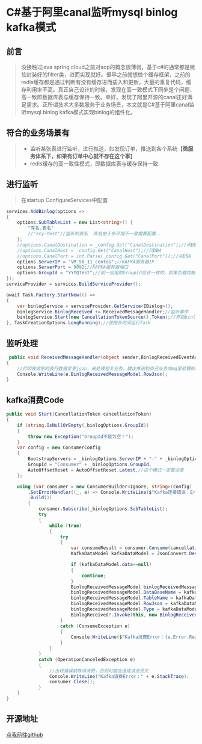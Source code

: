 # C#基于阿里canal监听mysql binlog kafka模式

## 前言
> 没接触过java spring cloud之前对aop的概念很薄弱，基于c#的通常都是微软封装好的filter类，进而实现就好。很早之前就想做个缓存框架，之前的redis缓存都是通过判断有没有缓存进而插入和更新，大量的重复代码，缓存利用率不高。真正自己设计的时候，发现在高一致模式下同步是个问题，高一致即数据库表与缓存保持一致。幸好，发现了阿里开源的canal正好满足需求。正所谓技术大多数服务于业务场景，本文就是C#基于阿里canal监听mysql binlog kafka模式实现binlog的组件化。

## 符合的业务场景有
> - 监听某张表进行监听，进行推送，如发现订单，推送到各个系统【**微服务体系下，如果有订单中心就不存在这个事**】
> - redis缓存的高一致性模式，即数据库表与缓存保持一致


## 进行监听
> 在startup ConfigureServices中配置
```csharp
services.AddBinlog(options =>
{
    options.SubTableList = new List<string>() {
        "库名.表名"
        //"zcy-test"//监听的表名  库名由于多环境不一致需要配置..
    };
    //options.CanalDestination = _config.Get("CanalDestination");//问DBA 要 Canal名称
    //options.CanalHost = _config.Get("CanalHost");//问DBA
    //options.CanalPort = int.Parse(_config.Get("CanalPort"));//问DBA
    options.ServerIP = "VM_50_11_centos";//KAFKA服务器IP
    options.ServerPort = 9092;//KAFKA服务器端口
    options.GroupId = "YYYQTest";//同一应用的GroupId应该一致的，如果负载均衡时被同一消费则不会再消费了..
});
serviceProvider = services.BuildServiceProvider();

await Task.Factory.StartNew(() =>
{
    var binlogService = serviceProvider.GetService<IBinlog>();
    binlogService.BinlogReceived += ReceivedMessageHandler;//监听事件
    binlogService.Start(new CancellationTokenSource().Token);//开启binlog监听任务
}, TaskCreationOptions.LongRunning);//使用长时间运行Task
```

## 监听处理
```csharp
 public void ReceivedMessageHandler(object sender,BinlogReceivedEventArgs e)
{
    //打印接收到的表行数据变更json，来处理相关业务，建议推送到自己业务向mq里处理削峰
    Console.WriteLine(e.BinlogReceivedMessageModel.RowJson);
}
```
## kafka消费Code
```csharp
public void Start(CancellationToken cancellationToken)
{
    if (string.IsNullOrEmpty(_binlogOptions.GroupId))
    {
        throw new Exception("GroupId不能为空！");
    }
    var config = new ConsumerConfig
    {
        BootstrapServers = _binlogOptions.ServerIP + ":" + _binlogOptions.ServerPort,
        GroupId = "Consumer" + _binlogOptions.GroupId,
        AutoOffsetReset = AutoOffsetReset.Latest,//这个模式一定要注意
    };

    using (var consumer = new ConsumerBuilder<Ignore, string>(config)
        .SetErrorHandler((_, e) => Console.WriteLine($"Kafka连接错误：Error： {e.Reason}"))
        .Build())
        {
            consumer.Subscribe(_binlogOptions.SubTableList);
            try
            {
                while (true)
                {
                    try
                    {
                        var consumeResult = consumer.Consume(cancellationToken);
                        KafkaDataModel kafkaDataModel = JsonConvert.DeserializeObject<KafkaDataModel>(consumeResult.Message.Value);

                        if (kafkaDataModel.data==null)
                        {
                            continue;
                        }
                        BinlogReceivedMessageModel binlogReceivedMessageModel = new BinlogReceivedMessageModel();
                        binlogReceivedMessageModel.DataBaseName = kafkaDataModel.database;
                        binlogReceivedMessageModel.TableName = kafkaDataModel.table;
                        binlogReceivedMessageModel.RowJson = kafkaDataModel.data[0].ToString();
                        binlogReceivedMessageModel.Type = kafkaDataModel.type;
                        BinlogReceived?.Invoke(this, new BinlogReceivedEventArgs(binlogReceivedMessageModel));//进行通知
                    }
                    catch (ConsumeException e)
                    {
                        Console.WriteLine($"Kafka消费Error：{e.Error.Reason}");
                    }
                }
            }
            catch (OperationCanceledException e)
            {
                //出现错误就取消消费，否则可能会造成消息丢失
                Console.WriteLine("Kafka消费Error：" + e.StackTrace);
                consumer.Close();
            }
    }
}
```

## 开源地址
[点我前往github](https://github.com/liyunzhi1993/YYYQ.Framework/tree/master/YYYQ.Framework.Binlog)